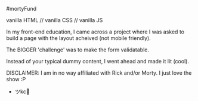 #mortyFund

vanilla HTML // vanilla CSS // vanilla JS

In my front-end education, I came across a project where I was asked to build a page with the layout acheived (not mobile friendly). 

The BIGGER 'challenge' was to make the form validatable.

Instead of your typical dummy content, I went ahead and made it lit (cool).

DISCLAIMER: I am in no way affiliated with Rick and/or Morty. I just love the show :P

- ツkc💭